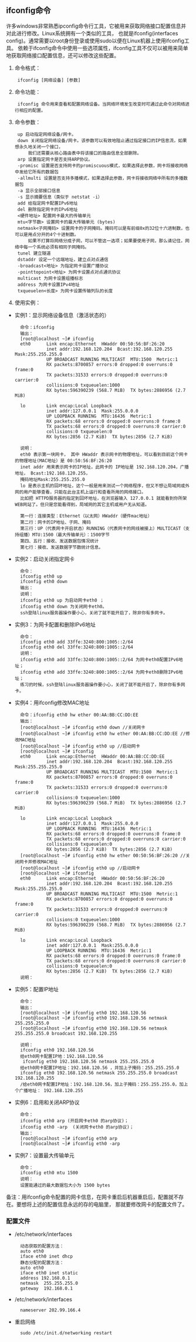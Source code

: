 ## ifconfig命令
许多windows非常熟悉ipconfig命令行工具，它被用来获取网络接口配置信息并对此进行修改。Linux系统拥有一个类似的工具，
也就是ifconfig(interfaces config)。通常需要以root身份登录或使用sudo以便在Linux机器上使用ifconfig工具。
依赖于ifconfig命令中使用一些选项属性，ifconfig工具不仅可以被用来简单地获取网络接口配置信息，还可以修改这些配置。

1. 命令格式：

        ifconfig [网络设备] [参数]
2. 命令功能：

        ifconfig 命令用来查看和配置网络设备。当网络环境发生改变时可通过此命令对网络进行相应的配置。
3. 命令参数：

        up 启动指定网络设备/网卡。
        down 关闭指定网络设备/网卡。该参数可以有效地阻止通过指定接口的IP信息流，如果想永久地关闭一个接口，
            我们还需要从核心路由表中将该接口的路由信息全部删除。
        arp 设置指定网卡是否支持ARP协议。
        -promisc 设置是否支持网卡的promiscuous模式，如果选择此参数，网卡将接收网络中发给它所有的数据包
        -allmulti 设置是否支持多播模式，如果选择此参数，网卡将接收网络中所有的多播数据包
        -a 显示全部接口信息
        -s 显示摘要信息（类似于 netstat -i）
        add 给指定网卡配置IPv6地址
        del 删除指定网卡的IPv6地址
        <硬件地址> 配置网卡最大的传输单元
        mtu<字节数> 设置网卡的最大传输单元 (bytes)
        netmask<子网掩码> 设置网卡的子网掩码。掩码可以是有前缀0x的32位十六进制数，也可以是用点分开的4个十进制数。
            如果不打算将网络分成子网，可以不管这一选项；如果要使用子网，那么请记住，网络中每一个系统必须有相同子网掩码。
        tunel 建立隧道
        dstaddr 设定一个远端地址，建立点对点通信
        -broadcast<地址> 为指定网卡设置广播协议
        -pointtopoint<地址> 为网卡设置点对点通讯协议
        multicast 为网卡设置组播标志
        address 为网卡设置IPv4地址
        txqueuelen<长度> 为网卡设置传输列队的长度

4. 使用实例：

* 实例1：显示网络设备信息（激活状态的）

        命令：ifconfig
        输出：
        [root@localhost ~]# ifconfig
        eth0      Link encap:Ethernet  HWaddr 00:50:56:BF:26:20
                  inet addr:192.168.120.204  Bcast:192.168.120.255  Mask:255.255.255.0
                  UP BROADCAST RUNNING MULTICAST  MTU:1500  Metric:1
                  RX packets:8700857 errors:0 dropped:0 overruns:0 frame:0
                  TX packets:31533 errors:0 dropped:0 overruns:0 carrier:0
                  collisions:0 txqueuelen:1000
                  RX bytes:596390239 (568.7 MiB)  TX bytes:2886956 (2.7 MiB)

        lo        Link encap:Local Loopback
                  inet addr:127.0.0.1  Mask:255.0.0.0
                  UP LOOPBACK RUNNING  MTU:16436  Metric:1
                  RX packets:68 errors:0 dropped:0 overruns:0 frame:0
                  TX packets:68 errors:0 dropped:0 overruns:0 carrier:0
                  collisions:0 txqueuelen:0
                  RX bytes:2856 (2.7 KiB)  TX bytes:2856 (2.7 KiB)

        说明：
        eth0 表示第一块网卡， 其中 HWaddr 表示网卡的物理地址，可以看到目前这个网卡的物理地址(MAC地址）是 00:50:56:BF:26:20
        inet addr 用来表示网卡的IP地址，此网卡的 IP地址是 192.168.120.204，广播地址， Bcast:192.168.120.255，
        掩码地址Mask:255.255.255.0
        lo 是表示主机的回坏地址，这个一般是用来测试一个网络程序，但又不想让局域网或外网的用户能够查看，只能在此台主机上运行和查看所用的网络接口。
        比如把 HTTPD服务器的指定到回坏地址，在浏览器输入 127.0.0.1 就能看到你所架WEB网站了。但只是您能看得到，局域网的其它主机或用户无从知道。

        第一行：连接类型：Ethernet（以太网）HWaddr（硬件mac地址）
        第二行：网卡的IP地址、子网、掩码
        第三行：UP（代表网卡开启状态）RUNNING（代表网卡的网线被接上）MULTICAST（支持组播）MTU:1500（最大传输单元）：1500字节
        第四、五行：接收、发送数据包情况统计
        第七行：接收、发送数据字节数统计信息。

* 实例2：启动关闭指定网卡

        命令：
        ifconfig eth0 up
        ifconfig eth0 down
        输出：
        说明：
        ifconfig eth0 up 为启动网卡eth0 ；
        ifconfig eth0 down 为关闭网卡eth0。
        ssh登陆linux服务器操作要小心，关闭了就不能开启了，除非你有多网卡。
* 实例3：为网卡配置和删除IPv6地址

        命令：
        ifconfig eth0 add 33ffe:3240:800:1005::2/64
        ifconfig eth0 del 33ffe:3240:800:1005::2/64
        说明：
        ifconfig eth0 add 33ffe:3240:800:1005::2/64 为网卡eth0配置IPv6地址；
        ifconfig eth0 add 33ffe:3240:800:1005::2/64 为网卡eth0删除IPv6地址；
        练习的时候，ssh登陆linux服务器操作要小心，关闭了就不能开启了，除非你有多网卡。
* 实例4：用ifconfig修改MAC地址

        命令：ifconfig eth0 hw ether 00:AA:BB:CC:DD:EE
        输出：
        [root@localhost ~]# ifconfig eth0 down //关闭网卡
        [root@localhost ~]# ifconfig eth0 hw ether 00:AA:BB:CC:DD:EE //修改MAC地址
        [root@localhost ~]# ifconfig eth0 up //启动网卡
        [root@localhost ~]# ifconfig
        eth0      Link encap:Ethernet  HWaddr 00:AA:BB:CC:DD:EE
                  inet addr:192.168.120.204  Bcast:192.168.120.255  Mask:255.255.255.0
                  UP BROADCAST RUNNING MULTICAST  MTU:1500  Metric:1
                  RX packets:8700857 errors:0 dropped:0 overruns:0 frame:0
                  TX packets:31533 errors:0 dropped:0 overruns:0 carrier:0
                  collisions:0 txqueuelen:1000
                  RX bytes:596390239 (568.7 MiB)  TX bytes:2886956 (2.7 MiB)

        lo        Link encap:Local Loopback
                  inet addr:127.0.0.1  Mask:255.0.0.0
                  UP LOOPBACK RUNNING  MTU:16436  Metric:1
                  RX packets:68 errors:0 dropped:0 overruns:0 frame:0
                  TX packets:68 errors:0 dropped:0 overruns:0 carrier:0
                  collisions:0 txqueuelen:0
                  RX bytes:2856 (2.7 KiB)  TX bytes:2856 (2.7 KiB)
        [root@localhost ~]# ifconfig eth0 hw ether 00:50:56:BF:26:20 //关闭网卡并修改MAC地址
        [root@localhost ~]# ifconfig eth0 up //启动网卡
        [root@localhost ~]# ifconfig
        eth0      Link encap:Ethernet  HWaddr 00:50:56:BF:26:20
                  inet addr:192.168.120.204  Bcast:192.168.120.255  Mask:255.255.255.0
                  UP BROADCAST RUNNING MULTICAST  MTU:1500  Metric:1
                  RX packets:8700857 errors:0 dropped:0 overruns:0 frame:0
                  TX packets:31533 errors:0 dropped:0 overruns:0 carrier:0
                  collisions:0 txqueuelen:1000
                  RX bytes:596390239 (568.7 MiB)  TX bytes:2886956 (2.7 MiB)

        lo        Link encap:Local Loopback
                  inet addr:127.0.0.1  Mask:255.0.0.0
                  UP LOOPBACK RUNNING  MTU:16436  Metric:1
                  RX packets:68 errors:0 dropped:0 overruns:0 frame:0
                  TX packets:68 errors:0 dropped:0 overruns:0 carrier:0
                  collisions:0 txqueuelen:0
                  RX bytes:2856 (2.7 KiB)  TX bytes:2856 (2.7 KiB)
        说明：

* 实例5：配置IP地址

        命令：
        输出：
        [root@localhost ~]# ifconfig eth0 192.168.120.56
        [root@localhost ~]# ifconfig eth0 192.168.120.56 netmask 255.255.255.0
        [root@localhost ~]# ifconfig eth0 192.168.120.56 netmask 255.255.255.0 broadcast 192.168.120.255

        说明：
        ifconfig eth0 192.168.120.56
        给eth0网卡配置IP地：192.168.120.56
         ifconfig eth0 192.168.120.56 netmask 255.255.255.0
        给eth0网卡配置IP地址：192.168.120.56 ，并加上子掩码：255.255.255.0
        ifconfig eth0 192.168.120.56 netmask 255.255.255.0 broadcast 192.168.120.255
        /给eth0网卡配置IP地址：192.168.120.56，加上子掩码：255.255.255.0，加上个广播地址： 192.168.120.255
* 实例6：启用和关闭ARP协议

        命令：
        ifconfig eth0 arp (开启网卡eth0 的arp协议)；
        ifconfig eth0 -arp  (关闭网卡eth0 的arp协议)；
        输出：
        [root@localhost ~]# ifconfig eth0 arp
        [root@localhost ~]# ifconfig eth0 -arp
* 实例7：设置最大传输单元

        命令：
        ifconfig eth0 mtu 1500
        说明：
        设置能通过的最大数据包大小为 1500 bytes

备注：用ifconfig命令配置的网卡信息，在网卡重启后机器重启后，配置就不存在。要想将上述的配置信息永远的存的电脑里，
那就要修改网卡的配置文件了。

### 配置文件

* /etc/network/interfaces

        动态获取的配置方法：
        auto eth0
        iface eth0 inet dhcp
        静态分配的配置方法：
        auto eth0
        iface eth0 inet static
        address 192.168.0.1
        netmask  255.255.255.0
        gateway  192.168.0.1

* /etc/network/interfaces

        nameserver 202.99.166.4
* 重启网络

        sudo /etc/init.d/networking restart